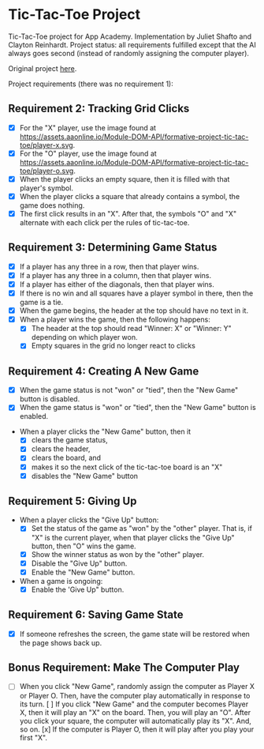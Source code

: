 # Tic-Tac-Toe Project
Tic-Tac-Toe project for App Academy. Implementation by Juliet Shafto and Clayton Reinhardt. Project status: all requirements fulfilled except that the AI always goes second (instead of randomly assigning the computer player).

Original project [here](https://github.com/appacademy-starters/dom-api-tic-tac-toe).


Project requirements (there was no requirement 1):


## Requirement 2: Tracking Grid Clicks
- [x] For the "X" player, use the image found at https://assets.aaonline.io/Module-DOM-API/formative-project-tic-tac-toe/player-x.svg.
- [x] For the "O" player, use the image found at https://assets.aaonline.io/Module-DOM-API/formative-project-tic-tac-toe/player-o.svg.
- [x] When the player clicks an empty square, then it is filled with that player's symbol.
- [x] When the player clicks a square that already contains a symbol, the game does nothing.
- [x] The first click results in an "X". After that, the symbols "O" and "X" alternate with each click per the rules of tic-tac-toe.

## Requirement 3: Determining Game Status
- [x] If a player has any three in a row, then that player wins.
- [x] If a player has any three in a column, then that player wins.
- [x] If a player has either of the diagonals, then that player wins.
- [x] If there is no win and all squares have a player symbol in there, then the game is a tie.
- [x] When the game begins, the header at the top should have no text in it.
- [x] When a player wins the game, then the following happens:
    - [x] The header at the top should read "Winner: X" or "Winner: Y" depending on which player won.
    - [x] Empty squares in the grid no longer react to clicks

## Requirement 4: Creating A New Game
- [x] When the game status is not "won" or "tied", then the "New Game" button is disabled.
- [x] When the game status is "won" or "tied", then the "New Game" button is enabled.
- When a player clicks the "New Game" button, then it
    - [x] clears the game status,
    - [x] clears the header,
    - [x] clears the board, and
    - [x] makes it so the next click of the tic-tac-toe board is an "X"
    - [x] disables the "New Game" button

## Requirement 5: Giving Up
- When a player clicks the "Give Up" button:
    - [x] Set the status of the game as "won" by the "other" player. That is, if "X" is the current player, when that player clicks the "Give Up" button, then "O" wins the game.
    - [x] Show the winner status as won by the "other" player.
    - [x] Disable the "Give Up" button.
    - [x] Enable the "New Game" button.
- When a game is ongoing:
    - [x] Enable the 'Give Up" button.

## Requirement 6: Saving Game State
- [x] If someone refreshes the screen, the game state will be restored when the page shows back up.

## Bonus Requirement: Make The Computer Play
- [ ] When you click "New Game", randomly assign the computer as Player X or Player O. Then, have the computer play automatically in response to its turn.
    [ ] If you click "New Game" and the computer becomes Player X, then it will play an "X" on the board. Then, you will play an "O". After you click your square, the computer will automatically play its "X". And, so on.
    [x] If the computer is Player O, then it will play after you play your first "X".
